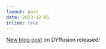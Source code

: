 ```yaml
---
layout: post
date: 2023-12-05
inline: true
---
```


[New blog post](https://salvarc.github.io/blog/2023/dyffusion/) on DYffusion released!

[//]: # (: [https://salvarc.github.io/blog/2023/dyffusion/]&#40;https://salvarc.github.io/blog/2023/dyffusion/&#41;)